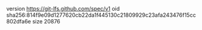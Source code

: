 version https://git-lfs.github.com/spec/v1
oid sha256:814f9e09d1277620cb22da1f445130c21809929c23afa243476f15cc802dfa6e
size 20876
